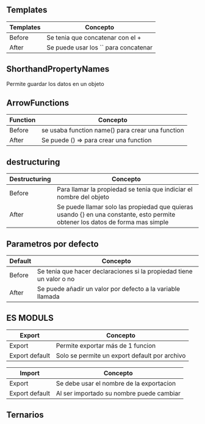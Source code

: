 ## Templates

| Templates | Concepto |
| --- | --- |
| Before | Se tenia que concatenar con el + |
| After | Se puede usar los `` para concatenar |

## ShorthandPropertyNames

Permite guardar los datos en un objeto

## ArrowFunctions

| Function | Concepto |
| --- | --- |
| Before | se usaba function name() para crear una function|
| After | Se puede () => para crear una function |

## destructuring

| Destructuring | Concepto |
| --- | --- |
| Before | Para llamar la propiedad se tenia que indiciar el nombre del objeto |
| After | Se puede llamar solo las propiedad que quieras usando {} en una constante, esto permite obtener los datos de forma mas simple |

## Parametros por defecto

| Default | Concepto |
| --- | --- |
| Before | Se tenia que hacer declaraciones si la propiedad tiene un valor o no |
| After | Se puede añadir un valor por defecto a la variable llamada |

## ES MODULS

| Export | Concepto |
| --- | --- |
| Export | Permite exportar más de 1 funcion |
| Export default | Solo se permite un export default por archivo |


| Import | Concepto |
| --- | --- |
| Export | Se debe usar el nombre de la exportacion |
| Export default | Al ser importado su nombre puede cambiar |

## Ternarios